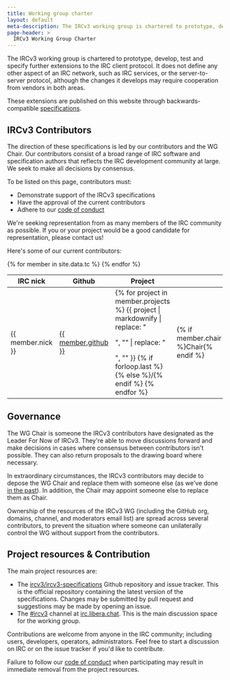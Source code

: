 ```yaml
---
title: Working group charter
layout: default
meta-description: The IRCv3 working group is chartered to prototype, develop and specify further extensions to the IRC client protocol.
page-header: >
  IRCv3 Working Group Charter
---
```


The IRCv3 working group is chartered to prototype, develop, test and specify further extensions to
the IRC client protocol. It does not define any other aspect of an IRC network, such as IRC services,
or the server-to-server protocol, although the changes it develops may require cooperation from vendors
in both areas.

These extensions are published on this website through backwards-compatible [specifications]({{site.baseurl}}/irc/).


## IRCv3 Contributors

The direction of these specifications is led by our contributors and the WG Chair. Our contributors consist of a broad range of IRC software and specification authors that reflects the IRC development community at large. We seek to make all decisions by consensus.

To be listed on this page, contributors must:

- Demonstrate support of the IRCv3 specifications
- Have the approval of the current contributors
- Adhere to our [code of conduct]({{site.baseurl}}/conduct.html)

We're seeking representation from as many members of the IRC community as possible. If you or your project would be a good candidate for representation, please contact us!

Here's some of our current contributors:

<table>
    <thead>
        <tr>
            <th>IRC nick</th>
            <th>Github</th>
            <th>Project</th>
            <th></th>
        </tr>
    </thead>
    <tbody>
        {% for member in site.data.tc %}
        <tr>
            <td>{{ member.nick }}</td>
            <td><a href="https://github.com/{{ member.github }}">{{ member.github }}</a></td>
            <td>
               {% for project in member.projects %}
                  {{ project | markdownify | replace: "<p>", "" | replace: "</p>", "" }}
                  {% if forloop.last %}{% else %}/{% endif %}
               {% endfor %}
            </td>
            <td>
               {% if member.chair %}Chair{% endif %}
            </td>
        </tr>
        {% endfor %}
    </tbody>
</table>


## Governance

The WG Chair is someone the IRCv3 contributors have designated as the Leader For Now of IRCv3. They're able to move discussions forward and make decisions in cases where consensus between contributors isn't possible. They can also return proposals to the drawing board where necessary.

In extraordinary circumstances, the IRCv3 contributors may decide to depose the WG Chair and replace them with someone else (as we've done [in the past](https://github.com/ircv3/ircv3-specifications/issues/233)). In addition, the Chair may appoint someone else to replace them as Chair.

Ownership of the resources of the IRCv3 WG (including the GitHub org, domains, channel, and moderators email list) are spread across several contributors, to prevent the situation where someone can unilaterally control the WG without support from the contributors.


## Project resources & Contribution

The main project resources are:

- The [ircv3/ircv3-specifications](https://github.com/ircv3/ircv3-specifications) Github repository and issue tracker.  This is the official repository containing the latest version of the specifications.  Changes may be submitted by pull request and suggestions may be made by opening an issue.
- The [#ircv3](ircs://irc.libera.chat:6697/#ircv3) channel at [irc.libera.chat](ircs://irc.libera.chat:6697/#ircv3).  This is the main discussion space for the working group.

Contributions are welcome from anyone in the IRC community; including users, developers, operators, administrators. Feel free to start a discussion on IRC or on the issue tracker if you'd like to contribute.

Failure to follow our [code of conduct]({{site.baseurl}}/conduct.html) when participating may result in immediate removal from the project resources.
